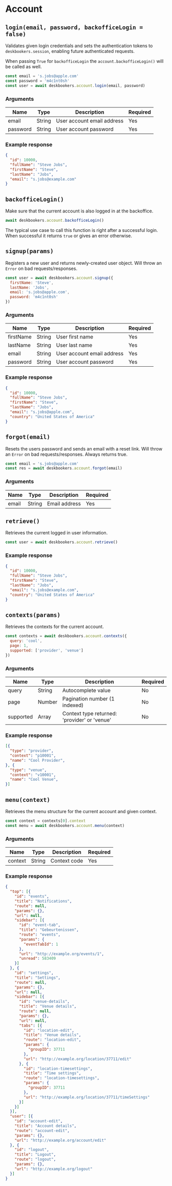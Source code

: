 # Account

## `login(email, password, backofficeLogin = false)`
Validates given login credentials and sets the authentication tokens to `deskbookers.session`, enabling future authenticated requests.

When passing `True` for `backofficeLogin` the `account.backofficeLogin()` will be called as well.

```js
const email = 's.jobs@apple.com'
const password = 'm4c1nt0sh'
const user = await deskbookers.account.login(email, password)
```

### Arguments
Name | Type |Description | Required
--- | --- | --- | ---
email | String | User account email address | Yes
password | String | User account password | Yes

### Example response

```json
{
  "id": 10000,
  "fullName": "Steve Jobs",
  "firstName": "Steve",
  "lastName": "Jobs",
  "email": "s.jobs@example.com"
}
```

## `backofficeLogin()`
Make sure that the current account is also logged in at the backoffice.

```js
await deskbookers.account.backofficeLogin()
```

The typical use case to call this function is right after a successful login. When successful it returns `true` or gives an error otherwise.

## `signup(params)`
Registers a new user and returns newly-created user object. Will throw an `Error` on bad requests/responses.

```js
const user = await deskbookers.account.signup({
  firstName: 'Steve',
  lastName: 'Jobs',
  email: 's.jobs@apple.com',
  password: 'm4c1nt0sh'
})
```

### Arguments
Name | Type | Description | Required
--- | --- | --- | ---
firstName | String | User first name | Yes
lastName | String |User last name | Yes
email | String | User account email address | Yes
password | String | User account password | Yes

### Example response

```json
{
  "id": 10000,
  "fullName": "Steve Jobs",
  "firstName": "Steve",
  "lastName": "Jobs",
  "email": "s.jobs@apple.com",
  "country": "United States of America"
}
```

## `forgot(email)`
Resets the users password and sends an email with a reset link. Will throw an `Error` on bad requests/responses. Always returns true.

```js
const email = 's.jobs@apple.com'
const res = await deskbookers.account.forgot(email)
```

### Arguments
Name | Type | Description | Required
--- | --- | --- | ---
email | String | Email address | Yes


## `retrieve()`
Retrieves the current logged in user information.

```js
const user = await deskbookers.account.retrieve()
```

### Example response

```json
{
  "id": 10000,
  "fullName": "Steve Jobs",
  "firstName": "Steve",
  "lastName": "Jobs",
  "email": "s.jobs@example.com",
  "country": "United States of America"
}
```

## `contexts(params)`
Retrieves the contexts for the current account.

```js
const contexts = await deskbookers.account.contexts({
  query: 'cool',
  page: 1,
  supported: ['provider', 'venue']
})
```

### Arguments
Name | Type | Description | Required
--- | --- | --- | ---
query | String | Autocomplete value | No
page | Number | Pagination number (1 indexed) | No
supported | Array | Context type returned: 'provider' or 'venue'  | No

### Example response

```json
[{
  "type": "provider",
  "context": "p10001",
  "name": "Cool Provider",
}, {
  "type": "venue",
  "context": "v10001",
  "name": "Cool Venue",
}]
```

## `menu(context)`
Retrieves the menu structure for the current account and given context.

```js
const context = contexts[0].context
const menu = await deskbookers.account.menu(context)
```

### Arguments
Name | Type | Description | Required
--- | --- | --- | ---
context | String | Context code | Yes

### Example response
```json
{
  "top": [{
    "id": "events",
    "title": "Notifications",
    "route": null,
    "params": {},
    "url": null,
    "sidebar": [{
      "id": "event-tab",
      "title": "Gebeurtenissen",
      "route": "events",
      "params": {
        "eventTabId": 1
      },
      "url": "http://example.org/events/1",
      "unread": 583409
    }]
  }, {
    "id": "settings",
    "title": "Settings",
    "route": null,
    "params": {},
    "url": null,
    "sidebar": [{
      "id": "venue-details",
      "title": "Venue details",
      "route": null,
      "params": {},
      "url": null,
      "tabs": [{
        "id": "location-edit",
        "title": "Venue details",
        "route": "location-edit",
        "params": {
          "groupID": 37711
        },
        "url": "http://example.org/location/37711/edit"
      }, {
        "id": "location-timesettings",
        "title": "Time settings",
        "route": "location-timesettings",
        "params": {
          "groupID": 37711
        },
        "url": "http://example.org/location/37711/timeSettings"
      }]
    }]
  }],
  "user": [{
    "id": "account-edit",
    "title": "Account details",
    "route": "account-edit",
    "params": {},
    "url": "http://example.org/account/edit"
  }, {
    "id": "logout",
    "title": "Logout",
    "route": "logout",
    "params": {},
    "url": "http://example.org/logout"
  }]
}
```
